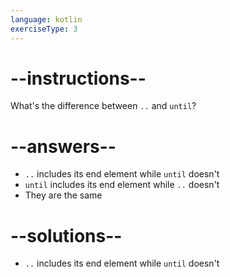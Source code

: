```yaml
---
language: kotlin
exerciseType: 3
---
```


# --instructions--

What's the difference between `..` and `until`?

# --answers--

- `..` includes its end element while `until` doesn't
- `until` includes its end element while `..` doesn't
- They are the same

# --solutions--

- `..` includes its end element while `until` doesn't
